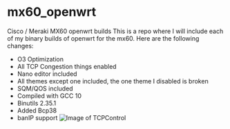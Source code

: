 # mx60_openwrt
Cisco / Meraki MX60 openwrt builds
This is a repo where I will include each of my binary builds of openwrt for the mx60. 
Here are the following changes:
* O3 Optimization
* All TCP Congestion things enabled
* Nano editor included
* All themes except one included, the one theme I disabled is broken
* SQM/QOS included
* Compiled with GCC 10
* Binutils 2.35.1
* Added Bcp38
* banIP support
![Image of TCPControl](https://cdn.discordapp.com/attachments/451221179995389953/781512081106927626/tcp_control.jpg)

